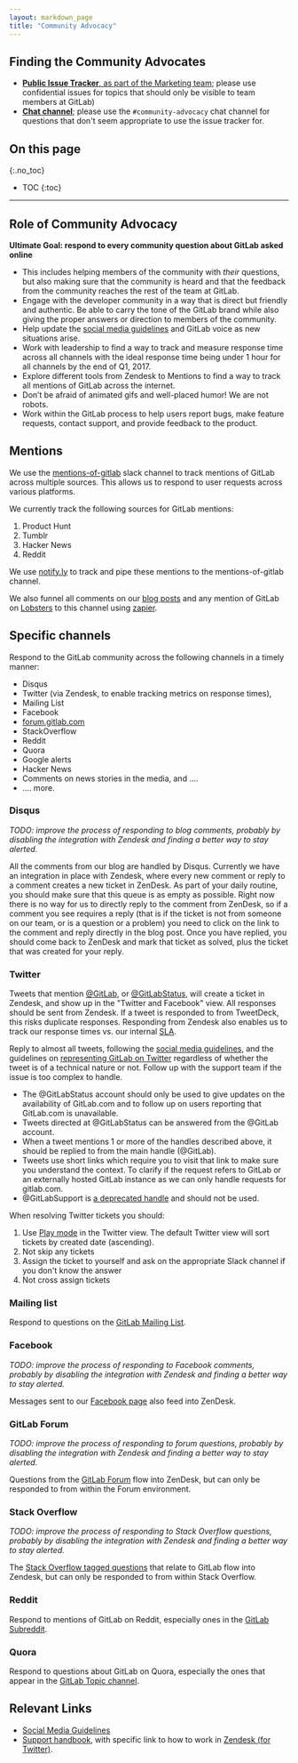 ```yaml
---
layout: markdown_page
title: "Community Advocacy"
---
```


## Finding the Community Advocates

- [**Public Issue Tracker**, as part of the Marketing team](https://gitlab.com/gitlab-com/marketing/issues/); please use confidential issues for topics that should only be visible to team members at GitLab)
- [**Chat channel**](https://gitlab.slack.com/archives/community-advocacy); please use the `#community-advocacy` chat channel for questions that don't seem appropriate to use the issue tracker for.

## On this page
{:.no_toc}

- TOC
{:toc}

----

## Role of Community Advocacy

**Ultimate Goal: respond to every community question about GitLab asked online**

- This includes helping members of the community with _their_ questions, but also making sure that the community is heard and that the feedback from the community reaches the rest of the team at GitLab.
- Engage with the developer community in a way that is direct but friendly and authentic. Be able to carry the tone of the GitLab brand while also giving the proper answers or direction to members of the community.
- Help update the [social media guidelines](/handbook/marketing/social-media-guidelines/) and GitLab voice as new situations arise.
- Work with leadership to find a way to track and measure response time across all channels with the ideal response time being under 1 hour for all channels by the end of Q1, 2017.
- Explore different tools from Zendesk to Mentions to find a way to track all mentions of GitLab across the internet.
- Don’t be afraid of animated gifs and well-placed humor! We are not robots.
- Work within the GitLab process to help users report bugs, make feature requests, contact support, and provide feedback to the product.


## Mentions

We use the [mentions-of-gitlab](https://gitlab.slack.com/messages/mentions-of-gitlab/) slack channel to track mentions of GitLab across multiple sources. This allows us to respond to user requests across various platforms.

We currently track the following sources for GitLab mentions:

1. Product Hunt
2. Tumblr
3. Hacker News
4. Reddit

We use [notify.ly](https://notify.ly/)  to track and pipe these mentions to the mentions-of-gitlab channel.

We also funnel all comments on our [blog posts](https://about.gitlab.com/blog-posts) and any mention of GitLab on [Lobsters](https://lobste.rs/) to this channel using [zapier](https://zapier.com/).

## Specific channels

Respond to the GitLab community across the following channels in a timely manner:

- Disqus
- Twitter (via Zendesk, to enable tracking metrics on response times),
- Mailing List
- Facebook
- [forum.gitlab.com](https://forum.gitlab.com)
- StackOverflow
- Reddit
- Quora
- Google alerts
- Hacker News
- Comments on news stories in the media, and ....
- .... more.

### Disqus

_TODO: improve the process of responding to blog comments, probably by disabling the integration with Zendesk and finding a better way to stay alerted._

All the comments from our blog are handled by Disqus. Currently we have an integration in place with Zendesk, where every new
comment or reply to a comment creates a new ticket in ZenDesk. As part of your daily routine, you should
make sure that this queue is as empty as possible. Right now there is no way for us to directly reply to the
comment from ZenDesk, so if a comment you see requires a reply (that is if the ticket is not from someone on
our team, or is a question or a problem) you need to click on the link to the comment and reply directly in
the blog post. Once you have replied, you should come back to ZenDesk and mark that ticket as solved, plus
the ticket that was created for your reply.

### Twitter

Tweets that mention [@GitLab](https://twitter.com/GitLab), 
or [@GitLabStatus](https://twitter.com/GitLabStatus), will create a ticket in Zendesk,
and show up in the "Twitter and Facebook" view. All responses should be sent from Zendesk.
If a tweet is responded to from TweetDeck, this risks duplicate responses. Responding
from Zendesk also enables us to track our response times vs. our internal [SLA](/handbook/support/#sla).

Reply to almost all tweets, following the [social media guidelines](https://about.gitlab.com/handbook/marketing/social-media-guidelines/), and the guidelines on [representing GitLab on Twitter](https://about.gitlab.com/handbook/marketing/developer-relations/developer-advocacy/#representing-gitlab-on-twitter) regardless of whether the tweet is of a technical nature or not. Follow up with the support team if the issue is too complex to handle.

- The @GitLabStatus account should only be used to give updates on the availability
of GitLab.com and to follow up on users reporting that GitLab.com is unavailable.
- Tweets directed at @GitLabStatus can be answered from the @GitLab account.
- When a tweet mentions 1 or more of the handles described above, it should be replied to from the main handle (@GitLab).
- Tweets use short links which require you to visit that link to make sure you understand the context.
To clarify if the request refers to GitLab or an externally hosted GitLab instance as we can only
handle requests for gitlab.com.
- @GitLabSupport is [a deprecated handle](https://gitlab.com/gitlab-com/support/issues/253) and should not be used.

When resolving Twitter tickets you should:

1. Use [Play mode](https://support.zendesk.com/hc/en-us/articles/203690856-Working-with-tickets#topic_avj_hfg_vt) in the Twitter view. The default Twitter view will sort tickets by created date (ascending).
1. Not skip any tickets
1. Assign the ticket to yourself and ask on the appropriate Slack
   channel if you don't know the answer
1. Not cross assign tickets

### Mailing list

Respond to questions on the [GitLab Mailing List](https://groups.google.com/forum/#!forum/gitlabhq).

### Facebook

_TODO: improve the process of responding to Facebook comments, probably by disabling the integration with Zendesk and finding a better way to stay alerted._

Messages sent to our [Facebook page](https://www.facebook.com/gitlab/) also feed into ZenDesk.


### GitLab Forum

_TODO: improve the process of responding to forum questions, probably by disabling the integration with Zendesk and finding a better way to stay alerted._

Questions from the [GitLab Forum](https://forum.gitlab.com/) flow into ZenDesk, but can only be responded to from
within the Forum environment.

### Stack Overflow

_TODO: improve the process of responding to Stack Overflow questions, probably by disabling the integration with Zendesk and finding a better way to stay alerted._

The [Stack Overflow tagged questions](https://stackoverflow.com/questions/tagged/gitlab) that relate to GitLab
flow into Zendesk, but can only be responded to from within Stack Overflow.

### Reddit

Respond to mentions of GitLab on Reddit, especially ones in the [GitLab Subreddit](https://www.reddit.com/r/gitlab/).

### Quora

Respond to questions about GitLab on Quora, especially the ones that appear in the [GitLab Topic channel](https://www.quora.com/topic/GitLab/).


## Relevant Links

- [Social Media Guidelines](/handbook/marketing/social-media-guidelines/)
- [Support handbook](/handbook/support), with specific link to how to work in [Zendesk (for Twitter)](/handbook/support/zendesk/).
